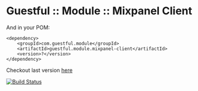 Guestful :: Module :: Mixpanel Client
=====================================

And in your POM:

```
<dependency>
    <groupId>com.guestful.module</groupId>
    <artifactId>guestful.module.mixpanel-client</artifactId>
    <version>?</version>
</dependency>
```

Checkout last version [here](https://bintray.com/guestful/maven/guestful.module.mixpanel-client/view)

[![Build Status](https://drone.io/github.com/guestful/module.mixpanel-client/status.png)](https://drone.io/github.com/guestful/module.mixpanel-client/latest)
